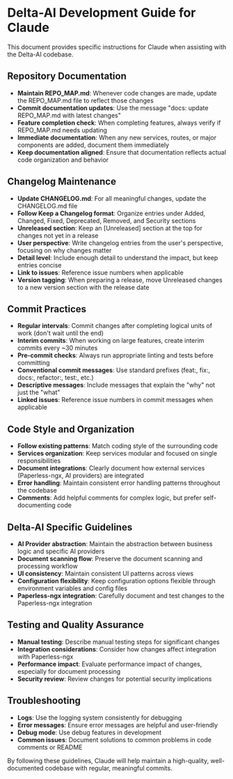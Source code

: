 # Delta-AI Development Guide for Claude

This document provides specific instructions for Claude when assisting with the Delta-AI codebase.

## Repository Documentation

- **Maintain REPO_MAP.md**: Whenever code changes are made, update the REPO_MAP.md file to reflect those changes
- **Commit documentation updates**: Use the message "docs: update REPO_MAP.md with latest changes"
- **Feature completion check**: When completing features, always verify if REPO_MAP.md needs updating
- **Immediate documentation**: When any new services, routes, or major components are added, document them immediately
- **Keep documentation aligned**: Ensure that documentation reflects actual code organization and behavior

## Changelog Maintenance

- **Update CHANGELOG.md**: For all meaningful changes, update the CHANGELOG.md file
- **Follow Keep a Changelog format**: Organize entries under Added, Changed, Fixed, Deprecated, Removed, and Security sections
- **Unreleased section**: Keep an [Unreleased] section at the top for changes not yet in a release
- **User perspective**: Write changelog entries from the user's perspective, focusing on why changes matter
- **Detail level**: Include enough detail to understand the impact, but keep entries concise
- **Link to issues**: Reference issue numbers when applicable
- **Version tagging**: When preparing a release, move Unreleased changes to a new version section with the release date

## Commit Practices

- **Regular intervals**: Commit changes after completing logical units of work (don't wait until the end)
- **Interim commits**: When working on large features, create interim commits every ~30 minutes
- **Pre-commit checks**: Always run appropriate linting and tests before committing
- **Conventional commit messages**: Use standard prefixes (feat:, fix:, docs:, refactor:, test:, etc.)
- **Descriptive messages**: Include messages that explain the "why" not just the "what"
- **Linked issues**: Reference issue numbers in commit messages when applicable

## Code Style and Organization

- **Follow existing patterns**: Match coding style of the surrounding code
- **Services organization**: Keep services modular and focused on single responsibilities
- **Document integrations**: Clearly document how external services (Paperless-ngx, AI providers) are integrated
- **Error handling**: Maintain consistent error handling patterns throughout the codebase
- **Comments**: Add helpful comments for complex logic, but prefer self-documenting code

## Delta-AI Specific Guidelines

- **AI Provider abstraction**: Maintain the abstraction between business logic and specific AI providers
- **Document scanning flow**: Preserve the document scanning and processing workflow
- **UI consistency**: Maintain consistent UI patterns across views
- **Configuration flexibility**: Keep configuration options flexible through environment variables and config files
- **Paperless-ngx integration**: Carefully document and test changes to the Paperless-ngx integration

## Testing and Quality Assurance

- **Manual testing**: Describe manual testing steps for significant changes
- **Integration considerations**: Consider how changes affect integration with Paperless-ngx
- **Performance impact**: Evaluate performance impact of changes, especially for document processing
- **Security review**: Review changes for potential security implications

## Troubleshooting

- **Logs**: Use the logging system consistently for debugging
- **Error messages**: Ensure error messages are helpful and user-friendly
- **Debug mode**: Use debug features in development
- **Common issues**: Document solutions to common problems in code comments or README

By following these guidelines, Claude will help maintain a high-quality, well-documented codebase with regular, meaningful commits.